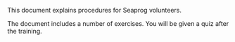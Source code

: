 This document explains procedures for Seaprog volunteers.

The document includes a number of exercises. You will be given a quiz after the training. 

